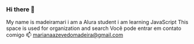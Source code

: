 ### Hi there 👋
My name is madeiramari
i am a Alura student
i am learning JavaScript
This space is used for organization and search
Você pode entrar em contato comigo 📫
marianaazevedomadeira@gmail.com
